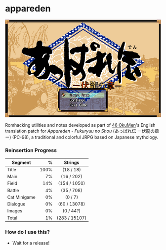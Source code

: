 # appareden
![Appareden Title](img/Appareden_title.png)

Romhacking utilities and notes developed as part of [46 OkuMen](http://46okumen.com/)'s English translation patch for *Appareden - Fukuryuu no Shou* (あっぱれ伝 ー伏龍の章ー) (PC-98), a traditional and colorful JRPG based on Japanese mythology.

### Reinsertion Progress
| Segment      | %    |  Strings            | 
| -------------|-----:|:-------------------:|
| Title        | 100% |  (18 / 18)          |
| Main         |   7% |  (16 / 202)         |
| Field        |  14% | (154 / 1050)        |
| Battle       |   4% |  (35 / 708)         |
| Cat Minigame |   0% |   (0 / 7)           |
| Dialogue     |   0% |  (60 / 13078)       |
| Images       |   0% |   (0 / 44?)         |
| Total        |   1% | (283 / 15107)       |


### How do I use this?
* Wait for a release!
